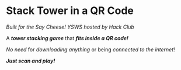 # Stack Tower in a QR Code

_Built for the Say Cheese! YSWS hosted by Hack Club_

A **_tower stacking game_** that **_fits inside a QR code!_**

_No need_ for _downloading anything_ or being _connected to the internet_!

**_Just scan and play!_**
